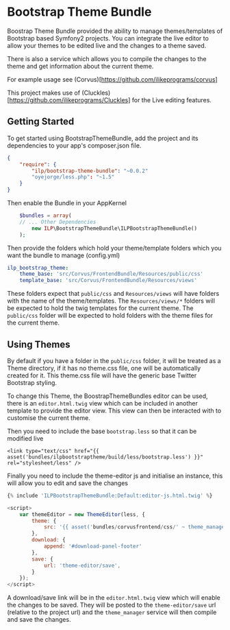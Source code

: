 Bootstrap Theme Bundle
======================

Boostrap Theme Bundle provided the ability to manage themes/templates of Bootstrap based Symfony2 projects.
You can integrate the live editor to allow your themes to be edited live and the changes to a theme saved.

There is also a service which allows you to compile the changes to the theme and get information about the current theme.

For example usage see (Corvus)[https://github.com/ilikeprograms/corvus]

This project makes use of (Cluckles)[https://github.com/ilikeprograms/Cluckles] for the Live editing features.

## Getting Started

To get started using BootstrapThemeBundle, add the project and its dependencies to your app's composer.json file.

```json
{
    "require": {
        "ilp/bootstrap-theme-bundle": "~0.0.2"
        "oyejorge/less.php": "~1.5"
    }
}
```

Then enable the Bundle in your AppKernel

```php
    $bundles = array(
	// ... Other Dependencies
    	new ILP\BootstrapThemeBundle\ILPBootstrapThemeBundle()
    );
```

Then provide the folders which hold your theme/template folders which you want the bundle to manage (config.yml)

```yaml
ilp_bootstrap_theme:
    theme_base: 'src/Corvus/FrontendBundle/Resources/public/css'
    template_base: 'src/Corvus/FrontendBundle/Resources/views'
```

These folders expect that `public/css` and `Resources/views` will have folders with the name of the theme/templates.
The `Resources/views/*` folders will be expected to hold the twig templates for the current theme.
The `public/css` folder will be expected to hold folders with the theme files for the current theme.

## Using Themes

By default if you have a folder in the `public/css` folder, it will be treated as a Theme directory, if it has no theme.css file, one will be automatically created for it.
This theme.css file will have the generic base Twitter Bootstrap styling.

To change this Theme, the BoostrapThemeBundles editor can be used, there is an `editor.html.twig` view which can be included in another template to provide the editor view.
This view can then be interacted with to customise the current theme.

Then you need to include the base `bootstrap.less` so that it can be modified live

```twig
<link type="text/css" href="{{ asset('bundles/ilpbootstraptheme/build/less/bootstrap.less') }}" rel="stylesheet/less" />
```

Finally you need to include the theme-editor js and initialise an instance, this will allow you to edit and save the changes

```javascript
{% include 'ILPBootstrapThemeBundle:Default:editor-js.html.twig' %}

<script>
    var themeEditor = new ThemeEditor(less, {
        theme: {
            src: '{{ asset('bundles/corvusfrontend/css/' ~ theme_manager.getThemeChoice ~ '/theme.json') }}'
        },
        download: {
            append: '#download-panel-footer'
        },
        save: {
            url: 'theme-editor/save',
        }
    });
</script>
```

A download/save link will be in the `editor.html.twig` view which will enable the changes to be saved. They will be posted to the `theme-editor/save` url (relative to the project url) and the `theme_manager`
service will then compile and save the changes.
